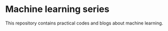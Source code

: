 # Machine learning series

This repository contains practical codes and blogs about machine learning.

